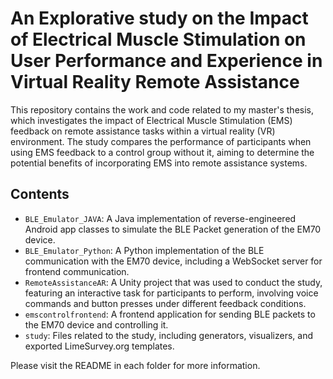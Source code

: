 # An Explorative study on the Impact of Electrical Muscle Stimulation on User Performance and Experience in Virtual Reality Remote Assistance

This repository contains the work and code related to my master's thesis, which investigates the impact of Electrical Muscle Stimulation (EMS) feedback on remote assistance tasks within a virtual reality (VR) environment. The study compares the performance of participants when using EMS feedback to a control group without it, aiming to determine the potential benefits of incorporating EMS into remote assistance systems.

## Contents
* `BLE_Emulator_JAVA`: A Java implementation of reverse-engineered Android app classes to simulate the BLE Packet generation of the EM70 device.
* `BLE_Emulator_Python`: A Python implementation of the BLE communication with the EM70 device, including a WebSocket server for frontend communication.
* `RemoteAssistanceAR`: A Unity project that was used to conduct the study, featuring an interactive task for participants to perform, involving voice commands and button presses under different feedback conditions.
* `emscontrolfrontend`: A frontend application for sending BLE packets to the EM70 device and controlling it.
* `study`: Files related to the study, including generators, visualizers, and exported LimeSurvey.org templates.

Please visit the README in each folder for more information.
